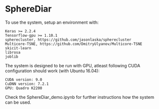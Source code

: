 # SphereDiar

To use the system, setup an environment with:

```
Keras >= 2.2.4 
Tensorflow-gpu >= 1.10.1
spherecluster, https://github.com/jasonlaska/spherecluster
Multicore-TSNE, https://github.com/DmitryUlyanov/Multicore-TSNE
skicit-learn
librosa
joblib
```


The system is designed to be run with GPU, atleast following CUDA configuration should work (with Ubuntu 16.04):

```
CUDA version: 9.0
CuDNN version: 7.2.1
GPU: Quadro K2200
```

Check the SphereDiar_demo.ipynb for further instructions how the system can be used.


